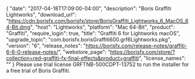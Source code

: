 {
   "date": "2017-04-18T17:09:00-04:00",
   "description": "Boris Graffiti Lightworks",
   "download_url": "https://cdn.borisfx.com/borisfx/store/BorisGraffiti_Lightworks_6_MacOS_64-Bit.dmg",
   "host": "Lightworks",
   "platform": "Mac 64-Bit",
   "product": "Graffiti",
   "require_login": true,
   "title": "Graffiti 6 for Lightworks macOS",
   "upgrade_topic": "com.borisfx.borisGraffiti600.grf6Lightworks.pkg",
   "version": "6",
   "release_notes": "https://borisfx.com/release-notes/graffiti-6-6-0-release-notes/",
   "webstore_page": "https://borisfx.com/store/?collection=red-graffiti-fx-final-effects&product=graffiti",
   "license_names": ""
}
Please use trial license GRFTNB-500CDPT-13752 to run the installer for a free trial of Boris Graffiti.
